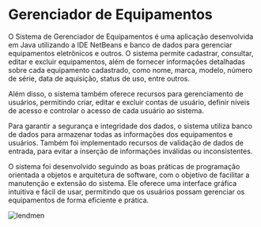 # Gerenciador de Equipamentos
 
 O Sistema de Gerenciador de Equipamentos é uma aplicação desenvolvida em Java utilizando a IDE NetBeans e banco de dados para gerenciar equipamentos eletrônicos e outros. O sistema permite cadastrar, consultar, editar e excluir equipamentos, além de fornecer informações detalhadas sobre cada equipamento cadastrado, como nome, marca, modelo, número de série, data de aquisição, status de uso, entre outros.

Além disso, o sistema também oferece recursos para gerenciamento de usuários, permitindo criar, editar e excluir contas de usuário, definir níveis de acesso e controlar o acesso de cada usuário ao sistema.

Para garantir a segurança e integridade dos dados, o sistema utiliza banco de dados para armazenar todas as informações dos equipamentos e usuários. Também foi implementado recursos de validação de dados de entrada, para evitar a inserção de informações inválidas ou inconsistentes.

O sistema foi desenvolvido seguindo as boas práticas de programação orientada a objetos e arquitetura de software, com o objetivo de facilitar a manutenção e extensão do sistema. Ele oferece uma interface gráfica intuitiva e fácil de usar, permitindo que os usuários possam gerenciar os equipamentos de forma eficiente e prática.


![lendmen](https://user-images.githubusercontent.com/118446616/236344074-3f9ea999-a817-4d5e-aee4-d2c384163f93.png)
